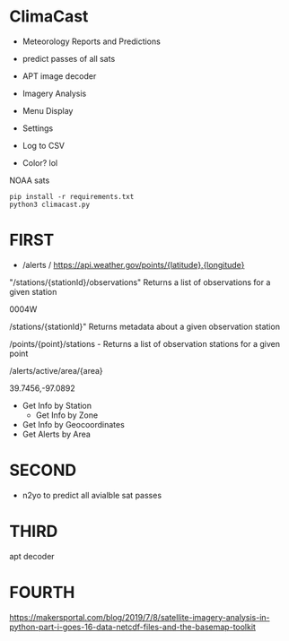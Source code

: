 # ClimaCast

- Meteorology Reports and Predictions
- predict passes of all sats
- APT image decoder
- Imagery Analysis

- Menu Display

- Settings
- Log to CSV
- Color? lol

NOAA sats


```
pip install -r requirements.txt
python3 climacast.py
```


# FIRST

- /alerts
/ https://api.weather.gov/points/{latitude},{longitude}


"/stations/{stationId}/observations" Returns a list of observations for a given station

0004W

/stations/{stationId}" Returns metadata about a given observation station

/points/{point}/stations - Returns a list of observation stations for a given point

/alerts/active/area/{area}

39.7456,-97.0892

- Get Info by Station
    - Get Info by Zone
- Get Info by Geocoordinates
- Get Alerts by Area


# SECOND

- n2yo to predict all avialble sat passes


# THIRD

apt decoder

# FOURTH

https://makersportal.com/blog/2019/7/8/satellite-imagery-analysis-in-python-part-i-goes-16-data-netcdf-files-and-the-basemap-toolkit
